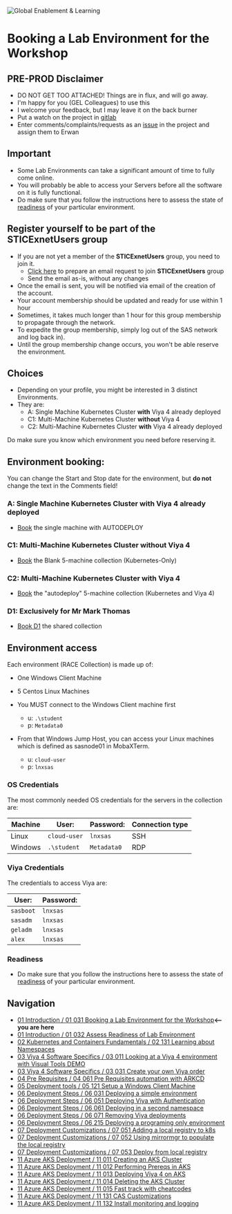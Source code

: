 ![Global Enablement & Learning](https://gelgitlab.race.sas.com/GEL/utilities/writing-content-in-markdown/-/raw/master/img/gel_banner_logo_tech-partners.jpg)

# Booking a Lab Environment for the Workshop

## PRE-PROD Disclaimer

* DO NOT GET TOO ATTACHED! Things are in flux, and will go away.
* I'm happy for you (GEL Colleagues) to use this
* I welcome your feedback, but I may leave it on the back burner
* Put a watch on the project in [gitlab](https://gitlab.sas.com/GEL/workshops/PSGEL255-deploying-viya-4.0.1-on-kubernetes)
* Enter comments/complaints/requests as an [issue](https://gitlab.sas.com/GEL/workshops/PSGEL255-deploying-viya-4.0.1-on-kubernetes/issues) in the project and assign them to Erwan

## Important

* Some Lab Environments can take a significant amount of time to fully come online.
* You will probably be able to access your Servers before all the software on it is fully functional.
* Do make sure that you follow the instructions here to assess the state of [readiness](01_Introduction/02_Assess_Readiness_of_Lab_Environment.md) of your particular environment.

## Register yourself to be part of the STICExnetUsers group

* If you are not yet a member of the **STICExnetUsers** group, you need to join it.
  * [Click here](mailto:dlistadmin@wnt.sas.com?subject=Subscribe%20STICEXNETUsers) to prepare an email request to join **STICExnetUsers** group
  * Send the email as-is, without any changes
* Once the email is sent, you will be notified via email of the creation of the account.
* Your account membership should be updated and ready for use within 1 hour
* Sometimes, it takes much longer than 1 hour for this group membership to propagate through the network.
* To expedite the group membership, simply log out of the SAS network and log back in).
* Until the group membership change occurs, you won't be able reserve the environment.

## Choices

* Depending on your profile, you might be interested in 3 distinct Environments.
* They are:
  * A: Single Machine Kubernetes Cluster **with** Viya 4 already deployed
  * C1: Multi-Machine Kubernetes Cluster **without** Viya 4
  * C2: Multi-Machine Kubernetes Cluster **with** Viya 4 already deployed

<!--
  * B: Single Machine Kubernetes Cluster without Viya 4
-->

<!--
  * D: RACE Machine with Access to Kubernetes on Azure AKS
 -->

Do make sure you know which environment you need before reserving it.

## Environment booking:

You can change the Start and Stop date for the environment, but **do not** change the text in the Comments field!

### A: Single Machine Kubernetes Cluster with Viya 4 already deployed

* [Book](http://race.exnet.sas.com/Reservations?action=new&imageId=226681&imageKind=C&comment=Viya%204%20-%20Single%20Machine%20Kubernetes%20with%20_AUTODEPLOY-GELENV_&purpose=PST&sso=PSGEL255&schedtype=SchedTrainEDU&startDate=now&endDateLength=0) the single machine with AUTODEPLOY

<!--
### B: Single Machine Kubernetes Cluster without Viya 4

* [Book](http://race.exnet.sas.com/Reservations?action=new&imageId=226681&imageKind=C&comment=Viya%204%20-%20Single%20Machine%20Kubernetes&purpose=PST&sso=PSGEL255&schedtype=SchedTrainEDU&startDate=now&endDateLength=0) the single machine
 -->

### C1: Multi-Machine Kubernetes Cluster without Viya 4

* [Book](http://race.exnet.sas.com/Reservations?action=new&imageId=220997&imageKind=C&comment=Viya%204%20-%20Multi%20Machine&purpose=PST&sso=PSGEL255&schedtype=SchedTrainEDU&startDate=now&endDateLength=0) the Blank 5-machine collection (Kubernetes-Only)

### C2: Multi-Machine Kubernetes Cluster with Viya 4

* [Book](http://race.exnet.sas.com/Reservations?action=new&imageId=220997&imageKind=C&comment=Viya%204%20-%20Multi%20Machine%20_AUTODEPLOY-GELENV_&purpose=PST&sso=PSGEL255&schedtype=SchedTrainEDU&startDate=now&endDateLength=0) the "autodeploy" 5-machine collection (Kubernetes and Viya 4)

<!--
### D: RACE Machine with Access to Kubernetes on Azure AKS

This is only available during live teach of the workshop.

* any of the above will do, but the single-machine is best:
* [Book](http://race.exnet.sas.com/Reservations?action=new&imageId=226681&imageKind=C&comment=Viya%204%20-%20Single%20Machine&purpose=PST&sso=PSGEL255&schedtype=SchedTrainEDU&startDate=now&endDateLength=0) the single machine
-->

### D1: Exclusively for Mr Mark Thomas

* [Book D1](http://race.exnet.sas.com/Reservations?action=new&imageId=291499&imageKind=C&comment=Viya4%20-%20Shared%20coll%20_AUTODEPLOY-GELENV_%20Shared%20coll&purpose=PST&sso=PSGEL255&schedtype=SchedTrainEDU&startDate=now&endDateLength=0) the shared collection

## Environment access

Each environment (RACE Collection) is made up of:

* One Windows Client Machine
* 5 Centos Linux Machines

* You MUST connect to the Windows Client machine first
  * u: `.\student`
  * p: `Metadata0`
* From that Windows Jump Host, you can access your Linux machines which is defined as sasnode01 in MobaXTerm.
  * u: `cloud-user`
  * p: `lnxsas`

### OS Credentials

The most commonly needed OS credentials for the servers in the collection are:

| Machine    | User:      | Password:   | Connection type |
|------------|------------|-------------|-----------------|
| Linux      | `cloud-user` | `lnxsas`      | SSH             |
| Windows    | `.\student`  | `Metadata0`   | RDP             |

### Viya Credentials

The credentials to access Viya are:

| User:      | Password:       |
|------------|-----------------|
| `sasboot`  | `lnxsas`        |
| `sasadm`   | `lnxsas`        |
| `geladm`   | `lnxsas`        |
| `alex`     | `lnxsas`        |

### Readiness

* Do make sure that you follow the instructions here to assess the state of [readiness](/01_Introduction/01_032_Assess_Readiness_of_Lab_Environment.md) of your particular environment.

<!--
* Single machine [book](http://race.exnet.sas.com/Reservations?action=new&imageId=226681&imageKind=C&comment=_AUTODEPLOY_%20Deploy%20Viya%204%20-%20Single%20Machine&purpose=PST&sso=PSGEL255&schedtype=SchedTrainEDU&startDate=now&endDateLength=5&admin=yes)

* 5-Machine Collection [book](http://race.exnet.sas.com/Reservations?action=new&imageId=220997&imageKind=C&comment=Deploy%20Viya%204%20-%20Multi%20Machine&purpose=PST&sso=PSGEL255&schedtype=SchedTrainEDU&startDate=now&endDateLength=5&admin=yes)

* 5-Machine Collection [book](http://race.exnet.sas.com/Reservations?action=new&imageId=220997&imageKind=C&comment=_BREAK_%20Deploy%20Viya%204%20-%20Multi%20Machine&purpose=PST&sso=PSGEL255&schedtype=SchedTrainEDU&startDate=now&endDateLength=5&admin=yes)

1429294
is replaced by:
BLANK CENTOS - Viya 4
1434067

single-image->2machine coll
5-machine coll ->6 machine coll

Mike's windows image.
1446668

Erwan's Linux image 1434067
Erwan's Windows Image: 1451175

New windows image (2020.03.19): 1463661
coll: 226681
update  node1-> sasnode01

k3s:
coll 226681
lin: 1434067
win: 1463661

k8s:
coll: 220997
lin: 1434067
win: 1463661

New Windows machine:
1566991

Golding images.
re-do windows machine:
 - update VS code
 - update Chrome
 - install lens

Shared Coll: 291499
    11 * linux image


 -->

## Navigation

<!-- startnav -->
* [01 Introduction / 01 031 Booking a Lab Environment for the Workshop](/01_Introduction/01_031_Booking_a_Lab_Environment_for_the_Workshop.md)**<-- you are here**
* [01 Introduction / 01 032 Assess Readiness of Lab Environment](/01_Introduction/01_032_Assess_Readiness_of_Lab_Environment.md)
* [02 Kubernetes and Containers Fundamentals / 02 131 Learning about Namespaces](/02_Kubernetes_and_Containers_Fundamentals/02_131_Learning_about_Namespaces.md)
* [03 Viya 4 Software Specifics / 03 011 Looking at a Viya 4 environment with Visual Tools DEMO](/03_Viya_4_Software_Specifics/03_011_Looking_at_a_Viya_4_environment_with_Visual_Tools_DEMO.md)
* [03 Viya 4 Software Specifics / 03 031 Create your own Viya order](/03_Viya_4_Software_Specifics/03_031_Create_your_own_Viya_order.md)
* [04 Pre Requisites / 04 061 Pre Requisites automation with ARKCD](/04_Pre-Requisites/04_061_Pre-Requisites_automation_with_ARKCD.md)
* [05 Deployment tools / 05 121 Setup a Windows Client Machine](/05_Deployment_tools/05_121_Setup_a_Windows_Client_Machine.md)
* [06 Deployment Steps / 06 031 Deploying a simple environment](/06_Deployment_Steps/06_031_Deploying_a_simple_environment.md)
* [06 Deployment Steps / 06 051 Deploying Viya with Authentication](/06_Deployment_Steps/06_051_Deploying_Viya_with_Authentication.md)
* [06 Deployment Steps / 06 061 Deploying in a second namespace](/06_Deployment_Steps/06_061_Deploying_in_a_second_namespace.md)
* [06 Deployment Steps / 06 071 Removing Viya deployments](/06_Deployment_Steps/06_071_Removing_Viya_deployments.md)
* [06 Deployment Steps / 06 215 Deploying a programing only environment](/06_Deployment_Steps/06_215_Deploying_a_programing-only_environment.md)
* [07 Deployment Customizations / 07 051 Adding a local registry to k8s](/07_Deployment_Customizations/07_051_Adding_a_local_registry_to_k8s.md)
* [07 Deployment Customizations / 07 052 Using mirrormgr to populate the local registry](/07_Deployment_Customizations/07_052_Using_mirrormgr_to_populate_the_local_registry.md)
* [07 Deployment Customizations / 07 053 Deploy from local registry](/07_Deployment_Customizations/07_053_Deploy_from_local_registry.md)
* [11 Azure AKS Deployment / 11 011 Creating an AKS Cluster](/11_Azure_AKS_Deployment/11_011_Creating_an_AKS_Cluster.md)
* [11 Azure AKS Deployment / 11 012 Performing Prereqs in AKS](/11_Azure_AKS_Deployment/11_012_Performing_Prereqs_in_AKS.md)
* [11 Azure AKS Deployment / 11 013 Deploying Viya 4 on AKS](/11_Azure_AKS_Deployment/11_013_Deploying_Viya_4_on_AKS.md)
* [11 Azure AKS Deployment / 11 014 Deleting the AKS Cluster](/11_Azure_AKS_Deployment/11_014_Deleting_the_AKS_Cluster.md)
* [11 Azure AKS Deployment / 11 015 Fast track with cheatcodes](/11_Azure_AKS_Deployment/11_015_Fast_track_with_cheatcodes.md)
* [11 Azure AKS Deployment / 11 131 CAS Customizations](/11_Azure_AKS_Deployment/11_131_CAS_Customizations.md)
* [11 Azure AKS Deployment / 11 132 Install monitoring and logging](/11_Azure_AKS_Deployment/11_132_Install_monitoring_and_logging.md)
<!-- endnav -->


